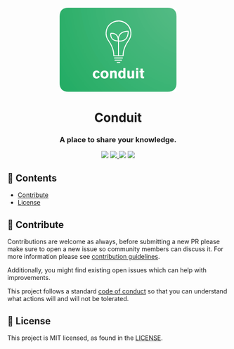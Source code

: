 <p align="center">
  <img src="./assets/logo.png">
  <h1 align="center">Conduit</h1>
  <h3 align="center">A place to share your knowledge.</h3>
</p>

<p align="center">
<img src="https://github.com/maypok86/conduit/actions/workflows/test.yml/badge.svg" />
<a href="https://codecov.io/gh/maypok86/conduit" > 
  <img src="https://codecov.io/gh/maypok86/conduit/branch/main/graph/badge.svg?token=2LAH34PD8F"/> 
</a>
<img src="https://goreportcard.com/badge/github.com/maypok86/conduit" />
<img src="https://img.shields.io/badge/license-MIT-green" />

<br />

## 📖 Contents

- [Contribute](#contribute)
- [License](#license)

## 👏 Contribute <a id="contribute" />

Contributions are welcome as always, before submitting a new PR please make sure to open a new issue so community members can discuss it.
For more information please see [contribution guidelines](./CONTRIBUTING.md).

Additionally, you might find existing open issues which can help with improvements.

This project follows a standard [code of conduct](./CODE_OF_CONDUCT.md) so that you can understand what actions will and will not be tolerated.

## 📄 License <a id="license" />

This project is MIT licensed, as found in the [LICENSE](./LICENSE).
